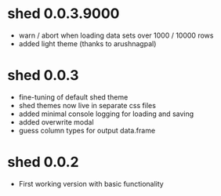 # shed 0.0.3.9000

* warn / abort when loading data sets over 1000 / 10000 rows
* added light theme (thanks to arushnagpal)


# shed 0.0.3

* fine-tuning of default shed theme
* shed themes now live in separate css files
* added minimal console logging for loading and saving
* added overwrite modal
* guess column types for output data.frame


# shed 0.0.2

* First working version with basic functionality
